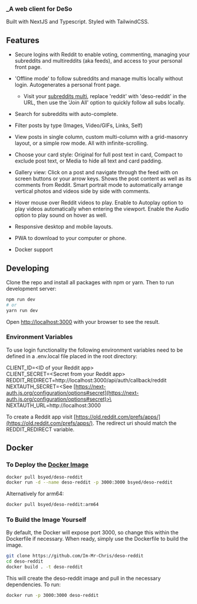 ### _A web client for DeSo

Built with NextJS and Typescript. Styled with TailwindCSS. 

## Features

- Secure logins with Reddit to enable voting, commenting, managing your subreddits and multireddits (aka feeds), and access to your personal front page. 

- 'Offline mode' to follow subreddits and manage multis locally without login. Autogenerates a personal front page. 
  - Visit your [subreddits multi](https://www.reddit.com/subreddits), replace 'reddit' with 'deso-reddit' in the URL, then use the 'Join All' option to quickly follow all subs locally. 

- Search for subreddits with auto-complete. 

- Filter posts by type (Images, Video/GIFs, Links, Self)  

- View posts in single column, custom multi-column with a grid-masonry layout, or a simple row mode. All with infinite-scrolling. 

- Choose your card style: Original for full post text in card, Compact to exclude post text, or Media to hide all text and card padding. 

- Gallery view: Click on a post and navigate through the feed with on screen buttons or your arrow keys. Shows the post content as well as its comments from Reddit. Smart portrait mode to automatically arrange vertical photos and videos side by side with comments. 

- Hover mouse over Reddit videos to play. Enable to Autoplay option to play videos automatically when entering the viewport. Enable the Audio option to play sound on hover as well.

- Responsive desktop and mobile layouts.  

- PWA to download to your computer or phone. 

- Docker support


## Developing

Clone the repo and install all packages with npm or yarn. Then to run development server: 

```sh
npm run dev
# or
yarn run dev
```
Open [http://localhost:3000](http://localhost:3000) with your browser to see the result.

### Environment Variables
To use login functionality the following environment variables need to be defined in a .env.local file placed in the root directory: 

CLIENT_ID=\<ID of your Reddit app>\
CLIENT_SECRET=\<Secret from your Reddit app>\
REDDIT_REDIRECT=http://localhost:3000/api/auth/callback/reddit  
NEXTAUTH_SECRET=\<See [https://next-auth.js.org/configuration/options#secret](https://next-auth.js.org/configuration/options#secret)>\
NEXTAUTH_URL=http://localhost:3000

To create a Reddit app visit [https://old.reddit.com/prefs/apps/](https://old.reddit.com/prefs/apps/). 
The redirect uri should match the REDDIT_REDIRECT variable. 


## Docker

### To Deploy the [Docker Image](https://hub.docker.com/r/bsyed/deso-reddit)

```sh
docker pull bsyed/deso-reddit
docker run -d --name deso-reddit -p 3000:3000 bsyed/deso-reddit
```

Alternatively for arm64: 

```sh
docker pull bsyed/deso-reddit:arm64
```

### To Build the Image Yourself 

By default, the Docker will expose port 3000, so change this within the
Dockerfile if necessary. When ready, simply use the Dockerfile to
build the image.

```sh
git clone https://github.com/Im-Mr-Chris/deso-reddit
cd deso-reddit
docker build . -t deso-reddit
```

This will create the deso-reddit image and pull in the necessary dependencies. To run:

```sh
docker run -p 3000:3000 deso-reddit
```

